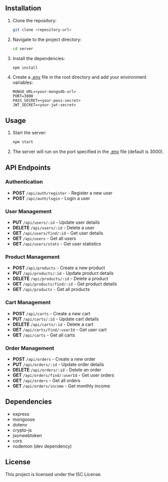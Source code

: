
## Installation

1. Clone the repository:
    ```sh
    git clone <repository-url>
    ```

2. Navigate to the project directory:
    ```sh
    cd server
    ```

3. Install the dependencies:
    ```sh
    npm install
    ```

4. Create a [.env](http://_vscodecontentref_/12) file in the root directory and add your environment variables:
    ```env
    MONGO_URL=<your-mongodb-url>
    PORT=3000
    PASS_SECRET=<your-pass-secret>
    JWT_SECRET=<your-jwt-secret>
    ```

## Usage

1. Start the server:
    ```sh
    npm start
    ```

2. The server will run on the port specified in the [.env](http://_vscodecontentref_/13) file (default is 3000).

## API Endpoints

### Authentication

- **POST** `/api/auth/register` - Register a new user
- **POST** `/api/auth/login` - Login a user

### User Management

- **PUT** `/api/users/:id` - Update user details
- **DELETE** `/api/users/:id` - Delete a user
- **GET** `/api/users/find/:id` - Get user details
- **GET** `/api/users` - Get all users
- **GET** `/api/users/stats` - Get user statistics

### Product Management

- **POST** `/api/products` - Create a new product
- **PUT** `/api/products/:id` - Update product details
- **DELETE** `/api/products/:id` - Delete a product
- **GET** `/api/products/find/:id` - Get product details
- **GET** `/api/products` - Get all products

### Cart Management

- **POST** `/api/carts` - Create a new cart
- **PUT** `/api/carts/:id` - Update cart details
- **DELETE** `/api/carts/:id` - Delete a cart
- **GET** `/api/carts/find/:userId` - Get user cart
- **GET** `/api/carts` - Get all carts

### Order Management

- **POST** `/api/orders` - Create a new order
- **PUT** `/api/orders/:id` - Update order details
- **DELETE** `/api/orders/:id` - Delete an order
- **GET** `/api/orders/find/:userId` - Get user orders
- **GET** `/api/orders` - Get all orders
- **GET** `/api/orders/income` - Get monthly income

## Dependencies

- express
- mongoose
- dotenv
- crypto-js
- jsonwebtoken
- cors
- nodemon (dev dependency)

## License

This project is licensed under the ISC License.